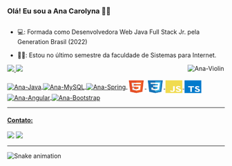 ### Olá! Eu sou a Ana Carolyna 👋🏼
##


- 💻: Formada como Desenvolvedora Web Java Full Stack Jr. pela Generation Brasil (2022)
- 👩‍💻: Estou no último semestre da faculdade de Sistemas para Internet.

  <div> 
<img align="right" alt="Ana-Violin"  width="17%" src="https://media.giphy.com/media/Mca7OsfIy0FaXaQfsb/giphy.gif">
</div> 

  <a href="https://github.com/anacarolyna">
  <img width="41%" src="https://github-readme-stats.vercel.app/api?username=anacarolyna&show_icons=true&theme=moltack&include_all_commits=false&count_private=true"/>
  <img width="34%" src="https://github-readme-stats.vercel.app/api/top-langs/?username=anacarolyna&layout=compact&langs_count=7&theme=moltack"/>
</div>

  <div style="display: inline_block"><br>
 <img align="center"  alt="Ana-Java" height="45" width="60" src="https://cdn.jsdelivr.net/gh/devicons/devicon/icons/java/java-original-wordmark.svg">
  <img align="center" alt="Ana-MySQL" height="55" width="60" src="https://cdn.jsdelivr.net/gh/devicons/devicon/icons/mysql/mysql-original-wordmark.svg" />
  <img align="center" alt="Ana-Spring" height="45" width="55" src=https://cdn.jsdelivr.net/gh/devicons/devicon/icons/spring/spring-original-wordmark.svg>
  <img align="center" alt="Ana-HTML" height="30" width="40" src="https://raw.githubusercontent.com/devicons/devicon/master/icons/html5/html5-original.svg">
  <img align="center" alt="Ana-CSS" height="30" width="40" src="https://raw.githubusercontent.com/devicons/devicon/master/icons/css3/css3-original.svg">
  <img align="center" alt="Ana-Js" height="30" width="40" src="https://raw.githubusercontent.com/devicons/devicon/master/icons/javascript/javascript-plain.svg">
  <img align="center" alt="Ana-Ts" height="30" width="40" src="https://raw.githubusercontent.com/devicons/devicon/master/icons/typescript/typescript-plain.svg">
  <img align="center" alt="Ana-Angular" height="35" width="40" src=https://cdn.jsdelivr.net/gh/devicons/devicon/icons/angularjs/angularjs-original.svg> 
   <img align="center"  alt="Ana-Bootstrap" height="35" width="40" src="https://cdn.jsdelivr.net/gh/devicons/devicon/icons/bootstrap/bootstrap-original.svg" />
</div>
  
 -----------------------------------------------------------------------------------------------------------------------------------------------------
   #### Contato:
  
  <div> 
  <a href="https://www.linkedin.com/in/anacarolynadiniz/" target="_blank"><img src="https://img.shields.io/badge/-LinkedIn-%230077B5?style=for-the-badge&logo=linkedin&logoColor=white" target="_blank"></a> 
  <a href = "mailto:dinizanacarolyna@gmail.com"><img src="https://img.shields.io/badge/-Gmail-%23333?style=for-the-badge&logo=gmail&logoColor=white" target="_blank"></a>
   
 -----------------------------------------------------------------------------------------------------------------------------------------------------
  
   ![Snake animation](https://github.com/anacarolyna/anacarolyna/blob/output/github-contribution-grid-snake.svg)
    
</div>
   
